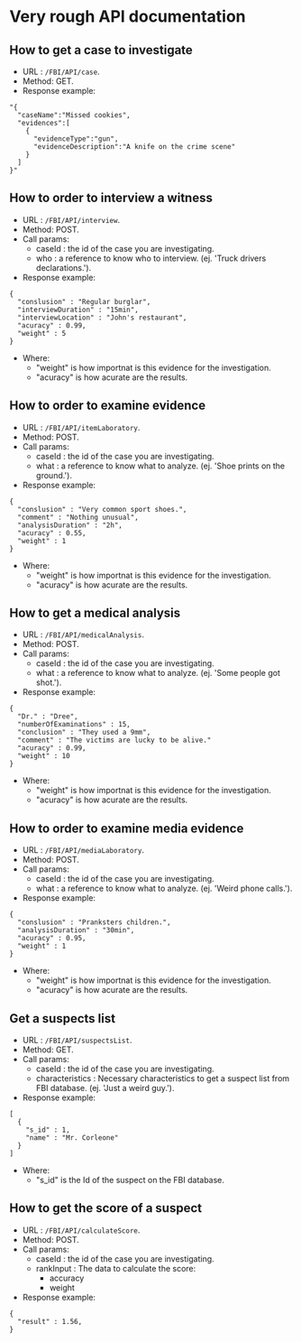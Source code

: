 
Very rough API documentation
============================

How to get a case to investigate
--------------------------------

* URL : `/FBI/API/case`.
* Method: GET.
* Response example:
```
"{
  "caseName":"Missed cookies",
  "evidences":[
    {
      "evidenceType":"gun",
      "evidenceDescription":"A knife on the crime scene"
    }
  ]
}"
```
How to order to interview a witness
-----------------------------------

* URL : `/FBI/API/interview`.
* Method: POST.
* Call params:
  * caseId : the id of the case you are investigating. 
  * who : a reference to know who to interview. (ej. 'Truck drivers declarations.').
* Response example:
```
{
  "conslusion" : "Regular burglar",
  "interviewDuration" : "15min",
  "interviewLocation" : "John's restaurant",
  "acuracy" : 0.99,
  "weight" : 5
}

```
* Where:
  * "weight" is how importnat is this evidence for the investigation.
  * "acuracy" is how acurate are the results.

How to order to examine evidence
---------------------------------

* URL : `/FBI/API/itemLaboratory`.
* Method: POST.
* Call params:
  * caseId : the id of the case you are investigating. 
  * what : a reference to know what to analyze. (ej. 'Shoe prints on the ground.').
* Response example:
```
{
  "conslusion" : "Very common sport shoes.",
  "comment" : "Nothing unusual",
  "analysisDuration" : "2h",
  "acuracy" : 0.55,
  "weight" : 1
}

```
* Where:
  * "weight" is how importnat is this evidence for the investigation.
  * "acuracy" is how acurate are the results.

How to get a medical analysis
----------------------------------

* URL : `/FBI/API/medicalAnalysis`.
* Method: POST.
* Call params:
  * caseId : the id of the case you are investigating. 
  * what : a reference to know what to analyze. (ej. 'Some people got shot.').
* Response example:
```
{
  "Dr." : "Dree",
  "numberOfExaminations" : 15,
  "conclusion" : "They used a 9mm",
  "comment" : "The victims are lucky to be alive."
  "acuracy" : 0.99,
  "weight" : 10
}

```
* Where:
  * "weight" is how importnat is this evidence for the investigation.
  * "acuracy" is how acurate are the results.

How to order to examine media evidence
--------------------------------------

* URL : `/FBI/API/mediaLaboratory`.
* Method: POST.
* Call params:
  * caseId : the id of the case you are investigating. 
  * what : a reference to know what to analyze. (ej. 'Weird phone calls.').
* Response example:
```
{
  "conslusion" : "Pranksters children.",
  "analysisDuration" : "30min",
  "acuracy" : 0.95,
  "weight" : 1
}

```
* Where:
  * "weight" is how importnat is this evidence for the investigation.
  * "acuracy" is how acurate are the results.
  
Get a suspects list
-------------------

* URL : `/FBI/API/suspectsList`.
* Method: GET.
* Call params:
  * caseId : the id of the case you are investigating. 
  * characteristics : Necessary characteristics to get a suspect list from FBI database. (ej. 'Just a weird guy.').
* Response example:
```
[
  {
    "s_id" : 1,
    "name" : "Mr. Corleone"
  }
]
```
* Where:
  * "s_id" is the Id of the suspect on the FBI database.

How to get the score of a suspect 
---------------------------------

* URL : `/FBI/API/calculateScore`.
* Method: POST.
* Call params:
  * caseId : the id of the case you are investigating. 
  * rankInput : The data to calculate the score:
    * accuracy
    * weight
* Response example:
```
{    
  "result" : 1.56,
}
```

